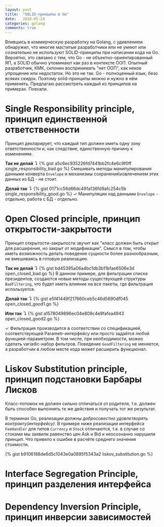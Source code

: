 ```yaml
---
layout: post
title:  "SOLID-принципы в Go"
date:   2020-05-24
categories: golang
comments: true
---
```

Влившись в коммерческую разработку на Golang, с удивлением обнаружил, что многие маститые разработчики или не умеют или сознательно не используют SOLID-принципы при написании кода на Go. Вероятно, это связано с тем, что Go - не объектно-ориентированный ЯП, а SOLID обычно упоминают как раз в контексте ООП. Опытный разработчик, КМК, склонен воспринимать "нет ООП", как некое упрощение или недостаток. Но это не так. Go - полноценный язык, безо всяких скидок. Поэтому solid-принципы можно и нужно в нём применять. Предлагаю рассмотреть каждый из принципов на примерах. Поехали.

# Single Responsibility principle, принцип единственной ответственности
Принцип декларирует, что каждый тип должен иметь одну зону ответственности и, как следствие, единственную причину к изменениям.

**Так не делай** &#8628;
{% gist a5c6ec935226fd7441bb2fc4e6c9f0ff single_responsibility_bad.go %}
Смешивать методы манипулирования данными конверта `Envelope` и механизмы сохранения\извлечением этих данных из БД - не стоит.

**Делай так** &#8628;
{% gist 0171cc56d66dc491a136fd9afc254c5b single_responsibility_good.go %}
&#10003; Манипуляции над данными `Envelope` - отдельно, работа с БД - отдельно.

# Open Closed principle, принцип открытости-закрытости
Принцип открытости-закрытости звучит как "класс должен быть открыт для расширения, но закрыт от модификации". Смысл в том, чтобы иметь возможность делать поведение сущности более разнообразным, не вмешиваясь в готовую реализацию.

**Так не делай** &#8628;
{% gist bd45395a06a4bc1db3b11bfae6506e3d open_closed_bad.go %}
В данном примере, для фильтрации списка президентов, создаются новые методы существующей структуры `BadFiltering`, что будет иметь влияние на все пакеты, где фильтрация используется.

**Делай так** &#8628;
{% gist e5f41449f217660ceb5c46d5690df045 open_closed_good1.go %}

**Или так** &#8628;
{% gist a1578049896ec04e809c4e9fafea4943 open_closed_good2.go %}

&#10003; Фильтрация производится в соответствии со спецификацией, соответствующей Parametr-интерфейсу или просто задаётся любой функцией-параметром. В том числе, при необходимости, можно сделать variadic-набор фильтров. Поведение `GoodFiltering` не меняется, а разработчик в любом месте кода может расширить функционал.

# Liskov Substitution principle, принцип подстановки Барбары Лисков
Класс-потомок не должен сильно отличаться от родителя, т.е. должен быть способен выполнять те же действия и получать тот же результат.  

В терминах Go, реализации должны *добросовестно удовлетворять контракту(интерфейсу)*. В примере ниже реализации интерфейса `FeeHandler` для типов `Currency` и `Stock` отличаются, т.к. в случае со стоками мы заявили равенство цен Ask и Bid и неосознанно нарушили принцип. Что привело к ошибке в расчёте среднего значения стоимости.

{% gist b9106188de6d5c1043e0a0895f5343a2 liskov_substitution.go %}

# Interface Segregation Principle, принцип разделения интерфейса
# Dependency Inversion Principle, принцип инверсии зависимостей